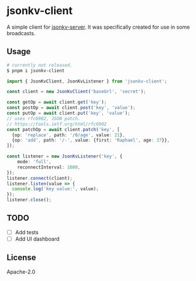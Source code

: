 # jsonkv-client
A simple client for [jsonkv-server](https://github.com/ilsubyeega/jsonkv-server). 
It was specifically created for use in some broadcasts.

## Usage
```bash
# currently not released.
$ pnpm i jsonkv-client
```
```ts
import { JsonKvClient, JsonKvListener } from 'jsonkv-client';

const client = new JsonKvClient('baseUrl', 'secret');

const getOp = await client.get('key');
const postOp = await client.post('key', 'value');
const putOp = await client.put('key', 'value');
// uses rfc6902, JSON patch.
// https://tools.ietf.org/html/rfc6902
const patchOp = await client.patch('key', [
  {op: 'replace', path: '/0/age', value: 21},
  {op: 'add', path: '/-', value: {first: 'Raphael', age: 37}},
]);

const listener = new JsonKvListener('key', {
    mode: 'full',
    reconnectInterval: 1000,
});
listener.connect(client);
listener.listen(value => {
  console.log('key value:', value);
});
listener.close();
```

## TODO
- [ ] Add tests
- [ ] Add UI dashboard

## License
Apache-2.0